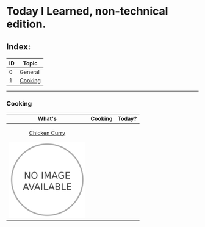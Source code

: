 # Today I Learned, non-technical edition.

## Index:

| ID | Topic |
|----------|----------|
| 0 | General |
| 1 | [Cooking](#cooking) |

<hr>

### Cooking

| What's | Cooking | Today? |
|----------|----------|----------|
| <p align="center"> <a href="./cooking.md#chicken-curry"> Chicken Curry </p> <img src="./assets/0-no-image.png" alt="Example Image" width="200" height="200"> </a> | | |

